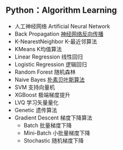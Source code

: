  Python：Algorithm Learning 
 ------
 * 人工神经网络 Artificial Neural Network
  * Back Propagation [神经网络反向传播](https://github.com/MioDou/Machine-Learning/blob/master/Back%20Gropagation/BPNeuralNetwork_test.py)
 * K-NearestNeighbor K-最近邻算法
 * KMeans K均值算法
 * Linear Regression 线性回归
 * Logistic Regression 逻辑回归
 * Random Forest 随机森林 
 * Naive Bayes [朴素贝叶斯算法](https://github.com/MioDou/Machine-Learning/blob/master/Naive%20Bayes/Bayes_classifier.py)
 * SVM 支持向量机 
 * XGBoost 极端梯度提升
 * LVQ 学习矢量量化
 * Genetic 遗传算法
 * Gradient Descent 梯度下降算法
   * Batch 批量梯度下降
   * Mini-Batch 小批量梯度下降
   * Stochastic 随机梯度下降
